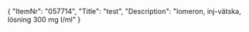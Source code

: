 {
  "ItemNr": "057714",
  "Title": "test",
  "Description": "Iomeron, inj-vätska, lösning 300 mg I/ml"
}